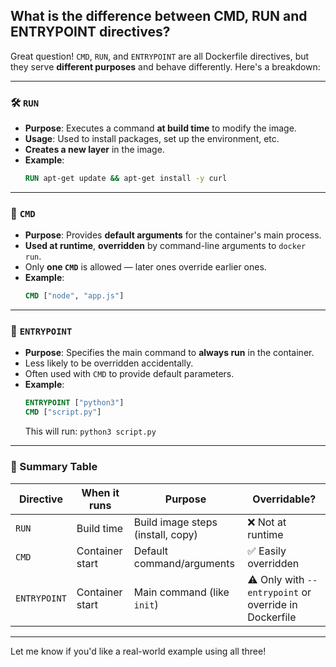 ## What is the difference between CMD, RUN and ENTRYPOINT directives?

Great question! `CMD`, `RUN`, and `ENTRYPOINT` are all Dockerfile directives, but they serve **different purposes** and behave differently. Here's a breakdown:

---

### 🛠️ `RUN`
- **Purpose**: Executes a command **at build time** to modify the image.
- **Usage**: Used to install packages, set up the environment, etc.
- **Creates a new layer** in the image.
- **Example**:
  ```Dockerfile
  RUN apt-get update && apt-get install -y curl
  ```

---

### 🚀 `CMD`
- **Purpose**: Provides **default arguments** for the container's main process.
- **Used at runtime**, **overridden** by command-line arguments to `docker run`.
- Only **one `CMD`** is allowed — later ones override earlier ones.
- **Example**:
  ```Dockerfile
  CMD ["node", "app.js"]
  ```

---

### 🔗 `ENTRYPOINT`
- **Purpose**: Specifies the main command to **always run** in the container.
- Less likely to be overridden accidentally.
- Often used with `CMD` to provide default parameters.
- **Example**:
  ```Dockerfile
  ENTRYPOINT ["python3"]
  CMD ["script.py"]
  ```
  This will run: `python3 script.py`

---

### 🤔 Summary Table

| Directive     | When it runs    | Purpose                           | Overridable?      |
|---------------|------------------|------------------------------------|--------------------|
| `RUN`         | Build time       | Build image steps (install, copy)  | ❌ Not at runtime  |
| `CMD`         | Container start  | Default command/arguments          | ✅ Easily overridden |
| `ENTRYPOINT`  | Container start  | Main command (like `init`)         | ⚠ Only with `--entrypoint` or override in Dockerfile |

---

Let me know if you'd like a real-world example using all three!

